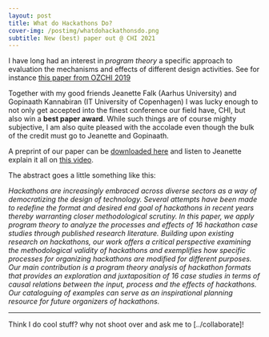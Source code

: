 ```yaml
---
layout: post
title: What do Hackathons Do?
cover-img: /postimg/whatdohackathonsdo.png
subtitle: New (best) paper out @ CHI 2021
---
```


I have long had an interest in *program theory* a specific approach to evaluation the mechanisms and effects of different design activities. See for instance  [this paper from OZCHI 2019](../files/Hansen_et_al_2019_preprintOZCHI.pdf) 

Together with my good friends Jeanette Falk (Aarhus University) and Gopinaath Kannabiran (IT University of Copenhagen) I was lucky enough to not only get accepted into the finest conference our field have, CHI, but also win a **best paper award**. While such things are of course mighty subjective, I am also quite pleased with the accolade even though the bulk of the credit must go to Jeanette and Gopinaath. 

A preprint of our paper can be [downloaded here](../files/Falk_et_al_2021_preprintCHI.pdf) and listen to Jeanette explain it all on [this video](https://www.youtube.com/watch?v=7He-GOIP-Rk). 

The abstract goes a little something like this: 

*Hackathons are increasingly embraced across diverse sectors as a way of  democratizing the design of technology. Several attempts have been made  to redefine the format and desired end goal of hackathons in recent  years thereby warranting closer methodological scrutiny. In this paper,  we apply program theory to analyze the processes and effects of 16  hackathon case studies through published research literature. Building  upon existing research on hackathons, our work offers a critical  perspective examining the methodological validity of hackathons and  exemplifies how specific processes for organizing hackathons are  modified for different purposes. Our main contribution is a program  theory analysis of hackathon formats that provides an exploration and  juxtaposition of 16 case studies in terms of causal relations between  the input, process and the effects of hackathons. Our cataloguing of  examples can serve as an inspirational planning resource for future  organizers of hackathons.*

--------------------

Think I do cool stuff? why not shoot over and ask me to [../collaborate]!

